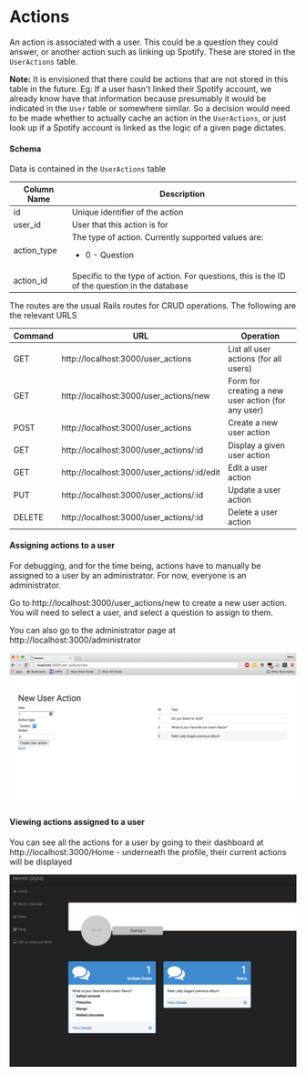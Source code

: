 # Actions

An action is associated with a user.  This could be a question they could answer, or another action such as linking up Spotify.  These are stored in the ```UserActions``` table.

**Note:** It is envisioned that there could be actions that are not stored in this table in the future.  Eg: If a user hasn't linked their Spotify account, we already know have that information because presumably it would be indicated in the ```User``` table or somewhere similar.  So a decision would need to be made whether to actually cache an action in the ```UserActions```, or just look up if a Spotify account is linked as the logic of a given page dictates.

#### Schema

Data is contained in the ```UserActions``` table

| Column Name | Description |
|-------------|-------------|
| id      | Unique identifier of the action
| user_id | User that this action is for |
| action_type | The type of action.  Currently supported values are:<ul><li>0 - Question</ul> |
| action_id | Specific to the type of action.  For questions, this is the ID of the question in the database |

The routes are the usual Rails routes for CRUD operations.  The following are the relevant URLS

| Command | URL | Operation |
|-----|-----------|-----|
| GET | http://localhost:3000/user_actions | List all user actions (for all users) |
| GET | http://localhost:3000/user_actions/new | Form for creating a new user action (for any user) |
| POST | http://localhost:3000/user_actions | Create a new user action |
| GET | http://localhost:3000/user_actions/:id | Display a given user action |
| GET | http://localhost:3000/user_actions/:id/edit | Edit a user action |
| PUT | http://localhost:3000/user_actions/:id | Update a user action |
| DELETE | http://localhost:3000/user_actions/:id | Delete a user action |

#### Assigning actions to a user

For debugging, and for the time being, actions have to manually be assigned to a user by an administrator. For now, everyone is an administrator.

Go to http://localhost:3000/user_actions/new to create a new user action.  You will need to select a user, and select a question to assign to them.

You can also go to the administrator page at http://localhost:3000/administrator

![](images/new_action.png)


#### Viewing actions assigned to a user

You can see all the actions for a user by going to their dashboard at http://localhost:3000/Home - underneath the profile, their current actions will be displayed

![](images/dashboard_actions.png)
